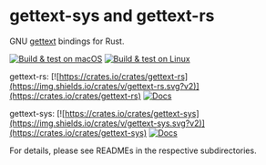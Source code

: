 # gettext-sys and gettext-rs

GNU [gettext](https://www.gnu.org/software/gettext/) bindings for Rust.

[![Build & test on macOS](https://github.com/Koka/gettext-rs/workflows/Build%20&%20test%20on%20macOS/badge.svg)](https://github.com/Koka/gettext-rs/actions)
[![Build & test on Linux](https://github.com/Koka/gettext-rs/workflows/Build%20&%20test%20on%20Linux/badge.svg)](https://github.com/Koka/gettext-rs/actions)

gettext-rs:
[![https://crates.io/crates/gettext-rs](https://img.shields.io/crates/v/gettext-rs.svg?v2)](https://crates.io/crates/gettext-rs)
[![Docs](https://docs.rs/gettext-rs/badge.svg)](https://docs.rs/gettext-rs)

gettext-sys:
[![https://crates.io/crates/gettext-sys](https://img.shields.io/crates/v/gettext-sys.svg?v2)](https://crates.io/crates/gettext-sys)
[![Docs](https://docs.rs/gettext-sys/badge.svg)](https://docs.rs/gettext-sys)

For details, please see READMEs in the respective subdirectories.
